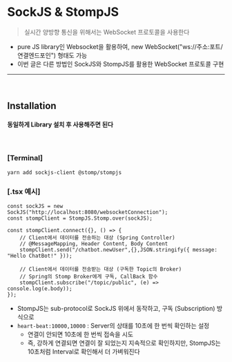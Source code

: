 # SockJS & StompJS
> 실시간 양방향 통신을 위해서는 WebSocket 프로토콜을 사용한다
* pure JS library인 Websocket을 활용하여, new WebSocket("ws://주소:포트/연결엔드포인") 형태도 가능
* 이번 글은 다른 방법인 SockJS와 StompJS를 활용한 WebSocket 프로토콜 구현

<hr>
<br>

## Installation
#### 동일하게 Library 설치 후 사용해주면 된다

<br>

### [Terminal]

```bash
yarn add sockjs-client @stomp/stompjs
```

### [.tsx 예시]
```tsx
const sockJS = new SockJS("http://localhost:8080/websocketConnection");
const stompClient = StompJS.Stomp.over(sockJS);

const stompClient.connect({}, () => {
    // Client에서 데이터를 전송하는 대상 (Spring Controller)
    // @MessageMapping, Header Content, Body Content
    stompClient.send("/chatbot.newUser",{},JSON.stringify({ message: "Hello ChatBot!" }));

    // Client에서 데이터를 전송받는 대상 (구독한 Topic의 Broker)
    // Spring의 Stomp Broker에게 구독, CallBack 함수
    stompClient.subscribe("/topic/public", (e) => console.log(e.body));
});
```
* StompJS는 sub-protocol로 SockJS 위에서 동작하고, 구독 (Subscription) 방식으로 
* `heart-beat:10000,10000` : Server의 상태를 10초에 한 번씩 확인하는 설정
  * 연결이 안되면 10초에 한 번씩 접속을 시도
  * 즉, 강하게 연결되면 연결이 잘 되었는지 지속적으로 확인하지만, StompJS는 10초처럼 Interval로 확인해서 더 가벼워진다
